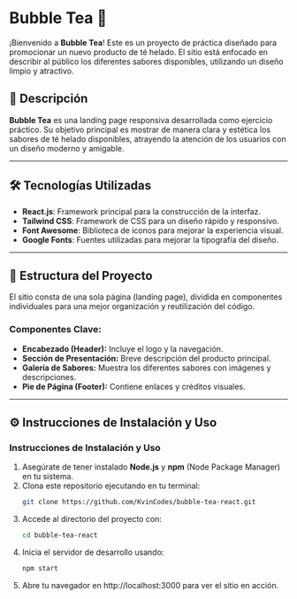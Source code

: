 # Bubble Tea 🍵

¡Bienvenido a **Bubble Tea**! Este es un proyecto de práctica diseñado para promocionar un nuevo producto de té helado.
El sitio está enfocado en describir al público los diferentes sabores disponibles, utilizando un diseño limpio y atractivo.

## 🚀 Descripción

**Bubble Tea** es una landing page responsiva desarrollada como ejercicio práctico. 
Su objetivo principal es mostrar de manera clara y estética los sabores de té helado disponibles, atrayendo la atención de los usuarios con un diseño moderno y amigable.

---

## 🛠️ Tecnologías Utilizadas

- **React.js**: Framework principal para la construcción de la interfaz.
- **Tailwind CSS**: Framework de CSS para un diseño rápido y responsivo.
- **Font Awesome**: Biblioteca de iconos para mejorar la experiencia visual.
- **Google Fonts**: Fuentes utilizadas para mejorar la tipografía del diseño.

---

## 📂 Estructura del Proyecto

El sitio consta de una sola página (landing page), dividida en componentes individuales para una mejor organización y reutilización del código. 

### Componentes Clave:
- **Encabezado (Header):** Incluye el logo y la navegación.
- **Sección de Presentación:** Breve descripción del producto principal.
- **Galería de Sabores:** Muestra los diferentes sabores con imágenes y descripciones.
- **Pie de Página (Footer):** Contiene enlaces y créditos visuales.

---

## ⚙️ Instrucciones de Instalación y Uso

### Instrucciones de Instalación y Uso

1. Asegúrate de tener instalado **Node.js** y **npm** (Node Package Manager) en tu sistema. 
2. Clona este repositorio ejecutando en tu terminal: 
   ```bash
   git clone https://github.com/KvinCodes/bubble-tea-react.git
   
3. Accede al directorio del proyecto con:
   ```bash
   cd bubble-tea-react
   
4. Inicia el servidor de desarrollo usando:
   ```bash
   npm start

5. Abre tu navegador en http://localhost:3000 para ver el sitio en acción.
